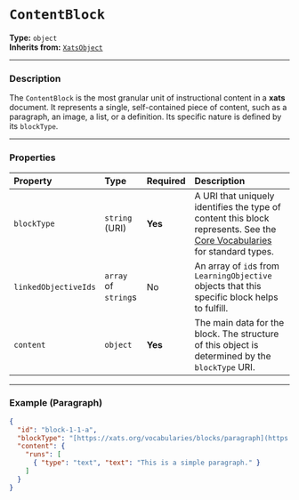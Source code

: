 # `ContentBlock`

**Type:** `object`  
**Inherits from:** [`XatsObject`](./XatsObject.md)

---

### Description

The `ContentBlock` is the most granular unit of instructional content in a **xats** document. It represents a single, self-contained piece of content, such as a paragraph, an image, a list, or a definition. Its specific nature is defined by its `blockType`.

---

### Properties

| Property | Type | Required | Description |
| :--- | :--- | :--- | :--- |
| `blockType` | `string` (URI) | **Yes** | A URI that uniquely identifies the type of content this block represents. See the [Core Vocabularies](../specs/core-vocabularies.md) for standard types. |
| `linkedObjectiveIds` | `array` of `string`s | No | An array of `id`s from `LearningObjective` objects that this specific block helps to fulfill. |
| `content` | `object` | **Yes** | The main data for the block. The structure of this object is determined by the `blockType` URI. |

---

### Example (Paragraph)

```json
{
  "id": "block-1-1-a",
  "blockType": "[https://xats.org/vocabularies/blocks/paragraph](https://xats.org/vocabularies/blocks/paragraph)",
  "content": {
    "runs": [
      { "type": "text", "text": "This is a simple paragraph." }
    ]
  }
}
```